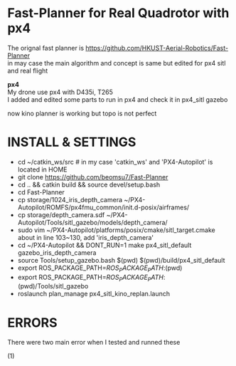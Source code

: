 # Fast-Planner for Real Quadrotor with px4

The orignal fast planner is https://github.com/HKUST-Aerial-Robotics/Fast-Planner   
in may case the main algorithm and concept is same but edited for px4 sitl and real flight

**px4**   
My drone use px4 with D435i, T265   
I added and edited some parts to run in px4 and check it in px4_sitl gazebo

now kino planner is working but topo is not perfect 

# INSTALL & SETTINGS
- cd ~/catkin_ws/src # in my case 'catkin_ws' and 'PX4-Autopilot' is located in HOME
- git clone https://github.com/beomsu7/Fast-Planner 
- cd .. && catkin build && source devel/setup.bash
- cd Fast-Planner
- cp storage/1024_iris_depth_camera ~/PX4-Autopilot/ROMFS/px4fmu_common/init.d-posix/airframes/
- cp storage/depth_camera.sdf ~/PX4-Autopilot/Tools/sitl_gazebo/models/depth_camera/
- sudo vim ~/PX4-Autopilot/platforms/posix/cmake/sitl_target.cmake   
about in line 103~130, add 'iris_depth_camera'
- cd ~/PX4-Autopilot && DONT_RUN=1 make px4_sitl_default gazebo_iris_depth_camera
- source Tools/setup_gazebo.bash $(pwd) $(pwd)/build/px4_sitl_default
- export ROS_PACKAGE_PATH=$ROS_PACKAGE_PATH:$(pwd)
- export ROS_PACKAGE_PATH=$ROS_PACKAGE_PATH:$(pwd)/Tools/sitl_gazebo
- roslaunch plan_manage px4_sitl_kino_replan.launch 

# ERRORS

There were two main error when I tested and runned these

(1) 
